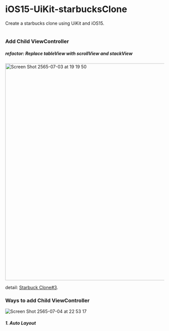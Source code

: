 # iOS15-UiKit-starbucksClone

Create a starbucks clone using UiKit and iOS15.

#
### Add Child ViewController
##### refactor: Replace tableView with scrollView and stackView

<img width="689" alt="Screen Shot 2565-07-03 at 19 19 50" src="https://user-images.githubusercontent.com/57714919/177039417-c9dc38d0-dfee-452a-8e8a-5ed3c47e98e7.png">

detail: [Starbuck Clone#3](https://www.youtube.com/watch?v=xBtQsacfDhQ&list=PLEVREFF3xBv4fLwWvXZoY8cKC6F5P-rlY&index=3).

### Ways to add Child ViewController
![Screen Shot 2565-07-04 at 22 53 17](https://user-images.githubusercontent.com/57714919/177187947-9d356072-b9f9-4933-bbc0-5c3558bf6a87.png)

##### 1. Auto Layout
